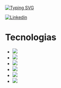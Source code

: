 [![Typing SVG](https://readme-typing-svg.herokuapp.com?color=%2336BCF7&lines=Bienvenidos+a+mi+Github)](https://git.io/typing-svg)

[![Linkedin](https://img.shields.io/badge/jonathan-ruizz-blue?style=flat&logo=Linkedin&logoColor=white)](https://www.linkedin.com/in/jonathan-ruizz/)

<h1>Tecnologias</h1>
<ul>

  <li><img src=https://img.shields.io/badge/JavaScript-F7DF1E?style=for-the-badge&logo=javascript&logoColor=black />
    <li><img src=https://img.shields.io/badge/React-20232A?style=for-the-badge&logo=react&logoColor=61DAFB />
 <li><img src=https://img.shields.io/badge/Node.js-43853D?style=for-the-badge&logo=node.js&logoColor=white />
 <li><img src=https://img.shields.io/badge/HTML5-E34F26?style=for-the-badge&logo=html5&logoColor=white />
 <li><img src=https://img.shields.io/badge/CSS3-1572B6?style=for-the-badge&logo=css3&logoColor=white />
 <li><img src=https://img.shields.io/badge/Express.js-404D59?style=for-the-badge />
 

<ul/>

